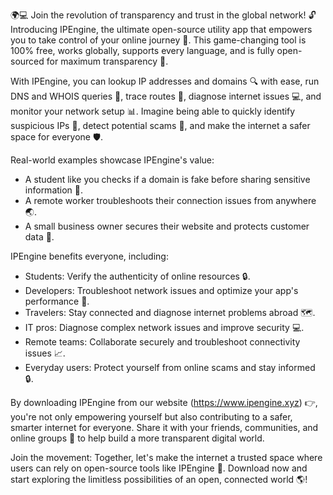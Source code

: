 🌍💻 Join the revolution of transparency and trust in the global network! 🔓 Introducing IPEngine, the ultimate open-source utility app that empowers you to take control of your online journey 🚀. This game-changing tool is 100% free, works globally, supports every language, and is fully open-sourced for maximum transparency 💯.

With IPEngine, you can lookup IP addresses and domains 🔍 with ease, run DNS and WHOIS queries 👥, trace routes 📍, diagnose internet issues 💻, and monitor your network setup 📊. Imagine being able to quickly identify suspicious IPs 👀, detect potential scams 🚨, and make the internet a safer space for everyone 🛡️.

Real-world examples showcase IPEngine's value:

* A student like you checks if a domain is fake before sharing sensitive information 💸.
* A remote worker troubleshoots their connection issues from anywhere 🌏.
* A small business owner secures their website and protects customer data 💼.

IPEngine benefits everyone, including:

* Students: Verify the authenticity of online resources 🔒.
* Developers: Troubleshoot network issues and optimize your app's performance 🚀.
* Travelers: Stay connected and diagnose internet problems abroad 🗺️.
* IT pros: Diagnose complex network issues and improve security 💻.
* Remote teams: Collaborate securely and troubleshoot connectivity issues 📈.
* Everyday users: Protect yourself from online scams and stay informed 🔒.

By downloading IPEngine from our website (https://www.ipengine.xyz) 👉, you're not only empowering yourself but also contributing to a safer, smarter internet for everyone. Share it with your friends, communities, and online groups 🤩 to help build a more transparent digital world.

Join the movement: Together, let's make the internet a trusted space where users can rely on open-source tools like IPEngine 💪. Download now and start exploring the limitless possibilities of an open, connected world 🌎!